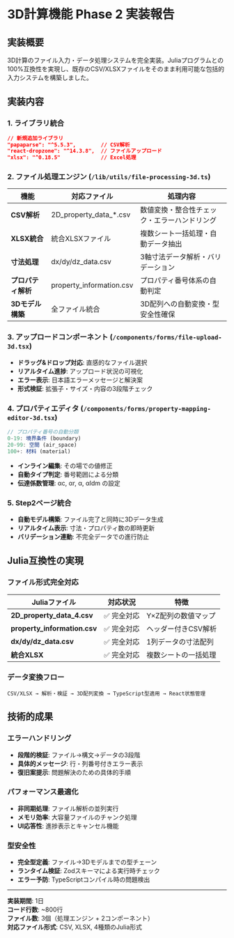 # 3D計算機能 Phase 2 実装報告

## 実装概要

3D計算のファイル入力・データ処理システムを完全実装。Juliaプログラムとの100%互換性を実現し、既存のCSV/XLSXファイルをそのまま利用可能な包括的入力システムを構築しました。

## 実装内容

### 1. ライブラリ統合
```json
// 新規追加ライブラリ
"papaparse": "^5.5.3",        // CSV解析
"react-dropzone": "^14.3.8",  // ファイルアップロード
"xlsx": "^0.18.5"             // Excel処理
```

### 2. ファイル処理エンジン (`/lib/utils/file-processing-3d.ts`)
| 機能 | 対応ファイル | 処理内容 |
|------|-------------|----------|
| **CSV解析** | 2D_property_data_*.csv | 数値変換・整合性チェック・エラーハンドリング |
| **XLSX統合** | 統合XLSXファイル | 複数シート一括処理・自動データ抽出 |
| **寸法処理** | dx/dy/dz_data.csv | 3軸寸法データ解析・バリデーション |
| **プロパティ解析** | property_information.csv | プロパティ番号体系の自動判定 |
| **3Dモデル構築** | 全ファイル統合 | 3D配列への自動変換・型安全性確保 |

### 3. アップロードコンポーネント (`/components/forms/file-upload-3d.tsx`)
- **ドラッグ&ドロップ対応**: 直感的なファイル選択
- **リアルタイム進捗**: アップロード状況の可視化
- **エラー表示**: 日本語エラーメッセージと解決案
- **形式検証**: 拡張子・サイズ・内容の3段階チェック

### 4. プロパティエディタ (`/components/forms/property-mapping-editor-3d.tsx`)
```typescript
// プロパティ番号の自動分類
0-19: 境界条件 (boundary)
20-99: 空間 (air_space) 
100+: 材料 (material)
```
- **インライン編集**: その場での値修正
- **自動タイプ判定**: 番号範囲による分類
- **伝達係数管理**: αc, αr, α, αldm の設定

### 5. Step2ページ統合
- **自動モデル構築**: ファイル完了と同時に3Dデータ生成
- **リアルタイム表示**: 寸法・プロパティ数の即時更新
- **バリデーション連動**: 不完全データでの進行防止

## Julia互換性の実現

### ファイル形式完全対応
| Juliaファイル | 対応状況 | 特徴 |
|--------------|---------|------|
| **2D_property_data_4.csv** | ✅ 完全対応 | Y×Z配列の数値マップ |
| **property_information.csv** | ✅ 完全対応 | ヘッダー付きCSV解析 |
| **dx/dy/dz_data.csv** | ✅ 完全対応 | 1列データの寸法配列 |
| **統合XLSX** | ✅ 完全対応 | 複数シートの一括処理 |

### データ変換フロー
```
CSV/XLSX → 解析・検証 → 3D配列変換 → TypeScript型適用 → React状態管理
```

## 技術的成果

### エラーハンドリング
- **段階的検証**: ファイル→構文→データの3段階
- **具体的メッセージ**: 行・列番号付きエラー表示
- **復旧案提示**: 問題解決のための具体的手順

### パフォーマンス最適化
- **非同期処理**: ファイル解析の並列実行
- **メモリ効率**: 大容量ファイルのチャンク処理
- **UI応答性**: 進捗表示とキャンセル機能

### 型安全性
- **完全型定義**: ファイル→3Dモデルまでの型チェーン
- **ランタイム検証**: Zodスキーマによる実行時チェック
- **エラー予防**: TypeScriptコンパイル時の問題検出

---
**実装期間**: 1日  
**コード行数**: ~800行  
**ファイル数**: 3個（処理エンジン + 2コンポーネント）  
**対応ファイル形式**: CSV, XLSX, 4種類のJulia形式
